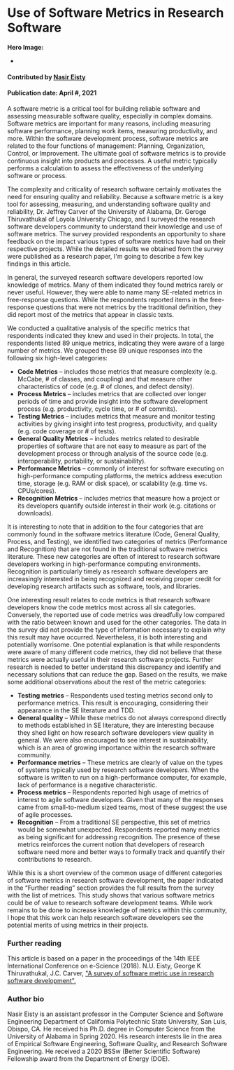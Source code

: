 # Use of Software Metrics in Research Software

**Hero Image:**

 - 

#### Contributed by [Nasir Eisty](linkhere)

#### Publication date: April #, 2021

A software metric is a critical tool for building reliable software and assessing measurable software quality, especially in complex domains. Software metrics are important for many reasons, including measuring software performance, planning work items, measuring productivity, and more. Within the software development process, software metrics are related to the four functions of management: Planning, Organization, Control, or Improvement. The ultimate goal of software metrics is to provide continuous insight into products and processes. A useful metric typically performs a calculation to assess the effectiveness of the underlying software or process. 

The complexity and criticality of research software certainly motivates the need for ensuring quality and reliability. Because a software metric is a key tool for assessing, measuring, and understanding software quality and reliability, Dr. Jeffrey Carver of the University of Alabama, Dr. Geroge Thiruvathukal of Loyola University Chicago, and I surveyed the research software developers community to understand their knowledge and use of software metrics. The survey provided respondents an opportunity to share feedback on the impact various types of software metrics have had on their respective projects. While the detailed results we obtained from the survey were published as a research paper, I'm going to describe a few key findings in this article.

In general, the surveyed research software developers reported low knowledge of metrics. Many of them indicated they found metrics rarely or never useful. However, they were able to name many SE-related metrics in free-response questions. While the respondents reported items in the free-response questions that were not metrics by the traditional definition, they did report most of the metrics that appear in classic texts.

We conducted a qualitative analysis of the specific metrics that respondents indicated they knew and used in their projects. In total, the respondents listed 89 unique metrics, indicating they were aware of a large number of metrics. We grouped these 89 unique responses into the following six high-level categories:
* **Code Metrics** – includes those metrics that measure complexity (e.g. McCabe, # of classes, and coupling) and that measure other characteristics of code (e.g. # of clones, and defect density).
* **Process Metrics** – includes metrics that are collected over longer periods of time and provide insight into the software development process (e.g. productivity, cycle time, or # of commits).
* **Testing Metrics** – includes metrics that measure and monitor testing activities by giving insight into test progress, productivity, and quality (e.g. code coverage or # of tests).
* **General Quality Metrics** – includes metrics related to desirable properties of software that are not easy to measure as part of the development process or through analysis of the source code (e.g. interoperability, portability, or sustainability).
* **Performance Metrics** – commonly of interest for software executing on high-performance computing platforms, the metrics address execution time, storage (e.g. RAM or disk space), or scalability (e.g. time vs. CPUs/cores).
* **Recognition Metrics** – includes metrics that measure how a project or its developers quantify outside interest in their work (e.g. citations or downloads). 

It is interesting to note that in addition to the four categories that are commonly found in the software metrics literature (Code, General Quality, Process, and Testing), we identified two categories of metrics (Performance and Recognition) that are not found in the traditional software metrics literature. These new categories are often of interest to research software developers working in high-performance computing environments. Recognition is particularly timely as research software developers are increasingly interested in being recognized and receiving proper credit for developing research artifacts such as software, tools, and libraries.

One interesting result relates to code metrics is that research software developers know the code metrics most across all six categories. Conversely, the reported use of code metrics was dreadfully low compared with the ratio between known and used for the other categories. The data in the survey did not provide the type of information necessary to explain why this result may have occurred. Nevertheless, it is both interesting and potentially worrisome. One potential explanation is that while respondents were aware of many different code metrics, they did not believe that these metrics were actually useful in their research software projects. Further research is needed to better understand this discrepancy and identify and necessary solutions that can reduce the gap. Based on the results, we make some additional observations about the rest of the metric categories:
* **Testing metrics** – Respondents used testing metrics second only to performance metrics. This result is encouraging, considering their appearance in the SE literature and TDD.
* **General quality** – While these metrics do not always correspond directly to methods established in SE literature, they are interesting because they shed light on how research software developers view quality in general. We were also encouraged to see interest in sustainability, which is an area of growing importance within the research software community.
* **Performance metrics** – These metrics are clearly of value on the types of systems typically used by research software developers. When the software is written to run on a high-performance computer, for example, lack of performance is a negative characteristic.
* **Process metrics** – Respondents reported high usage of metrics of interest to agile software developers. Given that many of the responses came from small-to-medium sized teams, most of these suggest the use of agile processes.
* **Recognition** – From a traditional SE perspective, this set of metrics would be somewhat unexpected. Respondents reported many metrics as being significant for addressing recognition. The presence of these metrics reinforces the current notion that developers of research software need more and better ways to formally track and quantify their contributions to research.

While this is a short overview of the common usage of different categories of software metrics in research software development, the paper indicated in the “Further reading” section provides the full results from the survey with the list of metrices. This study shows that various software metrics could  be of value to research software development teams. While work remains to be done to increase knowledge of metrics within this community, I hope that this work can help research software developers see the potential merits of using metrics in their projects.

### Further reading
This article is based on a paper in the proceedings of the 14th IEEE International Conference on e-Science (2018). N.U. Eisty, George K Thiruvathukal, J.C. Carver,  ["A survey of software metric use in research software development".](https://ieeexplore.ieee.org/document/8588655)

### Author bio
Nasir Eisty is an assistant professor in the Computer Science and Software Engineering Department of California Polytechnic State University, San Luis, Obispo, CA. He received his Ph.D. degree in Computer Science from the University of Alabama in Spring 2020. His research interests lie in the area of Empirical Software Engineering, Software Quality, and Research Software Engineering. He received a 2020 BSSw (Better Scientific Software) Fellowship award from the Department of Energy (DOE).

<!---
Publish: preview
Pinned: no
Topics: software engineering, 
RSS update: 2020-12-17
--->
